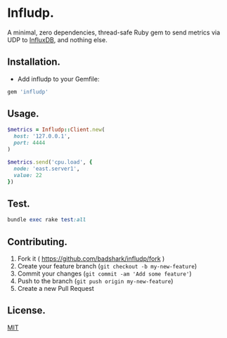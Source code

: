 # Infludp.

A minimal, zero dependencies, thread-safe Ruby gem to send metrics via UDP to [InfluxDB](http://influxdb.com/), and nothing else.

## Installation.

- Add infludp to your Gemfile:
```ruby
gem 'infludp'
```

## Usage.

```ruby
$metrics = Infludp::Client.new(
  host: '127.0.0.1',
  port: 4444
)

$metrics.send('cpu.load', {
  node: 'east.server1',
  value: 22
})
```

## Test.

```ruby
bundle exec rake test:all
```

## Contributing.

1. Fork it ( https://github.com/badshark/infludp/fork )
2. Create your feature branch (`git checkout -b my-new-feature`)
3. Commit your changes (`git commit -am 'Add some feature'`)
4. Push to the branch (`git push origin my-new-feature`)
5. Create a new Pull Request

## License.

[MIT](LICENSE.txt)
